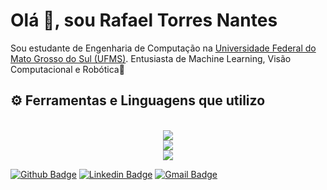 # Olá 👋, sou Rafael Torres Nantes

Sou estudante de Engenharia de Computação na [Universidade Federal do Mato Grosso do Sul (UFMS)](https://www.ufms.br/). 
Entusiasta de Machine Learning, Visão Computacional e Robótica🤖

## ⚙️ Ferramentas e Linguagens que utilizo
<br>
<div align="center">
  <a href="https://skillicons.dev">
    <img src="https://skillicons.dev/icons?i=js,python,java" /> <br/>
    <img src="https://skillicons.dev/icons?i=html,css,postgresql" /> <br/>
    <img src="https://skillicons.dev/icons?i=git,nodejs,vscode"/>
  </a>
</div>  


[![Github Badge](http://img.shields.io/badge/-Github-black?style=for-the-badge&logo=github&link=https://github.com/rafael-torres-nantes/)](https://github.com/rafael-torres-nantes) 
[![Linkedin Badge](https://img.shields.io/badge/-LinkedIn-blue?style=for-the-badge&logo=Linkedin&logoColor=white&link=https://www.linkedin.com/in/rafael-torres-nantes-6437402b9/)](https://www.linkedin.com/in/rafael-torres-nantes-6437402b9/)
[![Gmail Badge](https://img.shields.io/badge/-Gmail-d14836?style=for-the-badge&logo=Gmail&logoColor=white&link=mailto:va014863@gmail.com)](mailto:rafatorresnantes.@gmail.com)
